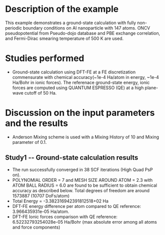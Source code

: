 Description of the example
==========================
This example demonstrates a ground-state calculation with fully non-periodic boundary conditions on Al nanoparticle with 147 atoms. ONCV pseudopotential from Pseudo-dojo database and PBE exchange correlation, and Fermi-Dirac smearing temperature of 500 K are used.

Studies performed
=======================
* Ground-state calculation using DFT-FE at a FE discretization commensurate with chemical accuracy(~1e-4 Ha/atom in energy, ~1e-4 Ha/Bohr in ionic forces). The referenace ground-state energy, ionic forces are computed using QUANTUM ESPRESSO (QE) at a high plane-wave cutoff of 50 Ha.

Discussion on the input parameters and the results
==================================================
* Anderson Mixing scheme is used with a Mixing History of 10 and Mixing parameter of 0.1. 

Study1 -- Ground-state calculation results
------------------------------------------
* The run successfully converged in 38 SCF iterations (High Quad PsP on).
* POLYNOMIAL ORDER = 7 and MESH SIZE AROUND ATOM = 2.3 with ATOM BALL RADIUS = 6.0 are found to be sufficient to obtain chemical accuracy as described below. Total degrees of freedom are around 1573887 (10707 DoFs/atom)
* Total Energy = -3.382316942391812518+02 Ha
* DFT-FE energy difference per atom compared to QE reference: 3.966435931e-05 Ha/atom.
* DFT-FE Ionic forces comparison with QE reference: 6.52232793254028e-05 Ha/Bohr (max absolute error among all atoms and force components)
